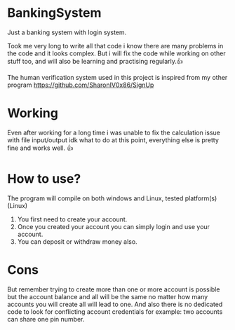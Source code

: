 # BankingSystem
Just a banking system with login system.

  Took me very long to write all that code i know there are many problems in the code and it looks complex.
  But i will fix the code while working on other stuff too, and will also be learning and practising regularly.👍
  
  The human verification system used in this project is inspired from my other program
  https://github.com/SharonIV0x86/SignUp
 
 # Working
 Even after working for a long time i was unable to fix the calculation issue with file input/output idk what to do
 at this point, everything else is pretty fine and works well. 👍
 
 # How to use?
 The program will compile on both windows and Linux, tested platform(s) (Linux)
 
 
 1. You first need to create your account.
 2. Once you created your account you can simply login and use your account.
 3. You can deposit or withdraw money also.

# Cons
But remember trying to create more than one or more account is possible but the account balance and all will
be the same no matter how many accounts you will create all will lead to one.
And also there is no dedicated code to look for conflicting account credentials for example:
two accounts can share one pin number.
